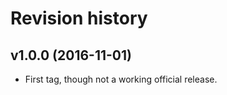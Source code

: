 Revision history
=======================================


v1.0.0 (2016-11-01)
---------------------------------------

* First tag, though not a working official release.
